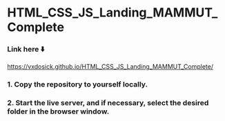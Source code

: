 # HTML_CSS_JS_Landing_MAMMUT_Complete

### Link here ⬇️

https://vxdosick.github.io/HTML_CSS_JS_Landing_MAMMUT_Complete/

### 1. Copy the repository to yourself locally.
### 2. Start the live server, and if necessary, select the desired folder in the browser window.